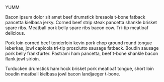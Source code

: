 YUMM

Bacon ipsum dolor sit amet beef drumstick bresaola t-bone
fatback pancetta kielbasa jerky. Corned beef strip steak
pancetta shankle brisket spare ribs. Meatball pork belly
spare ribs bacon cow. Tri-tip meatloaf delicious.

Pork loin corned beef tenderloin kevin pork chop ground
round tongue leberkas, jowl capicola tri-tip prosciutto
sausage fatback. Boudin sausage pork belly frankfurter.
Pastrami ham pancetta, beef t-bone shankle bacon flank
jowl sirloin.

Turducken drumstick ham hock brisket pork meatloaf tongue,
short loin boudin meatball kielbasa jowl bacon landjaeger
t-bone.
